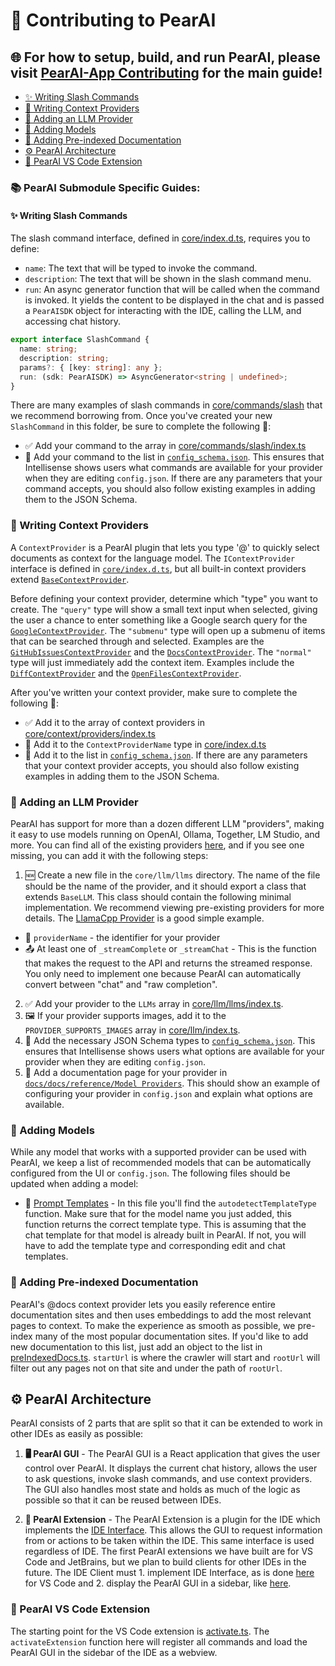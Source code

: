 # 🍐 Contributing to PearAI

## 🌐 **For how to setup, build, and run PearAI, please visit [PearAI-App Contributing](https://github.com/pearai/pearai-app) for the main guide!**

- [✨ Writing Slash Commands](#-writing-slash-commands)
- [📜 Writing Context Providers](#-writing-context-providers)
- [🤖 Adding an LLM Provider](#-adding-an-llm-provider)
- [🧠 Adding Models](#-adding-models)
- [📖 Adding Pre-indexed Documentation](#-adding-pre-indexed-documentation)
- [⚙️ PearAI Architecture](#-pearai-architecture)
 - [🧩 PearAI VS Code Extension](#-pearai-vs-code-extension)

### 📚 PearAI Submodule Specific Guides:

#### ✨ Writing Slash Commands

The slash command interface, defined in [core/index.d.ts](./core/index.d.ts), requires you to define:
- `name`: The text that will be typed to invoke the command.
- `description`: The text that will be shown in the slash command menu.
- `run`: An async generator function that will be called when the command is invoked. It yields the content to be displayed in the chat and is passed a `PearAISDK` object for interacting with the IDE, calling the LLM, and accessing chat history.
```ts
export interface SlashCommand {
  name: string;
  description: string;
  params?: { [key: string]: any };
  run: (sdk: PearAISDK) => AsyncGenerator<string | undefined>;
}
```
There are many examples of slash commands in [core/commands/slash](./core/commands/slash) that we recommend borrowing from. Once you've created your new `SlashCommand` in this folder, be sure to complete the following 🌟:

- ✅ Add your command to the array in [core/commands/slash/index.ts](./core/commands/slash/index.ts)
- 🔧 Add your command to the list in [`config_schema.json`](./extensions/vscode/config_schema.json). This ensures that Intellisense shows users what commands are available for your provider when they are editing `config.json`. If there are any parameters that your command accepts, you should also follow existing examples in adding them to the JSON Schema.

### 📜 Writing Context Providers

A `ContextProvider` is a PearAI plugin that lets you type '@' to quickly select documents as context for the language model. The `IContextProvider` interface is defined in [`core/index.d.ts`](./core/index.d.ts), but all built-in context providers extend [`BaseContextProvider`](./core/context/index.ts).

Before defining your context provider, determine which "type" you want to create. The `"query"` type will show a small text input when selected, giving the user a chance to enter something like a Google search query for the [`GoogleContextProvider`](./core/context/providers/GoogleContextProvider.ts). The `"submenu"` type will open up a submenu of items that can be searched through and selected. Examples are the [`GitHubIssuesContextProvider`](./core/context/providers/GitHubIssuesContextProvider.ts) and the [`DocsContextProvider`](./core/context/providers/DocsContextProvider.ts). The `"normal"` type will just immediately add the context item. Examples include the [`DiffContextProvider`](./core/context/providers/DiffContextProvider.ts) and the [`OpenFilesContextProvider`](./core/context/providers/OpenFilesContextProvider.ts).

After you've written your context provider, make sure to complete the following 🌟:

- ✅ Add it to the array of context providers in [core/context/providers/index.ts](./core/context/providers/index.ts)
- 🔧 Add it to the `ContextProviderName` type in [core/index.d.ts](./core/index.d.ts)
- 📄 Add it to the list in [`config_schema.json`](./extensions/vscode/config_schema.json). If there are any parameters that your context provider accepts, you should also follow existing examples in adding them to the JSON Schema.

### 🤖 Adding an LLM Provider

PearAI has support for more than a dozen different LLM "providers", making it easy to use models running on OpenAI, Ollama, Together, LM Studio, and more. You can find all of the existing providers [here](https://github.com/trypear/pearai-submodule/tree/main/core/llm/llms), and if you see one missing, you can add it with the following steps:

1. 🆕 Create a new file in the `core/llm/llms` directory. The name of the file should be the name of the provider, and it should export a class that extends `BaseLLM`. This class should contain the following minimal implementation. We recommend viewing pre-existing providers for more details. The [LlamaCpp Provider](./core/llm/llms/LlamaCpp.ts) is a good simple example.

- 📛 `providerName` - the identifier for your provider
- 📤 At least one of `_streamComplete` or `_streamChat` - This is the function that makes the request to the API and returns the streamed response. You only need to implement one because PearAI can automatically convert between "chat" and "raw completion".

2. ✅ Add your provider to the `LLMs` array in [core/llm/llms/index.ts](./core/llm/llms/index.ts).
3. 🖼️ If your provider supports images, add it to the `PROVIDER_SUPPORTS_IMAGES` array in [core/llm/index.ts](./core/llm/index.ts).
4. 🔧 Add the necessary JSON Schema types to [`config_schema.json`](./extensions/vscode/config_schema.json). This ensures that Intellisense shows users what options are available for your provider when they are editing `config.json`.
5. 📄 Add a documentation page for your provider in [`docs/docs/reference/Model Providers`](./docs/docs/reference/Model%20Providers). This should show an example of configuring your provider in `config.json` and explain what options are available.

### 🧠 Adding Models

While any model that works with a supported provider can be used with PearAI, we keep a list of recommended models that can be automatically configured from the UI or `config.json`. The following files should be updated when adding a model:

- 📂 [Prompt Templates](./core/llm/index.ts) - In this file you'll find the `autodetectTemplateType` function. Make sure that for the model name you just added, this function returns the correct template type. This is assuming that the chat template for that model is already built in PearAI. If not, you will have to add the template type and corresponding edit and chat templates.

### 📖 Adding Pre-indexed Documentation

PearAI's @docs context provider lets you easily reference entire documentation sites and then uses embeddings to add the most relevant pages to context. To make the experience as smooth as possible, we pre-index many of the most popular documentation sites. If you'd like to add new documentation to this list, just add an object to the list in [preIndexedDocs.ts](./core/indexing/docs/preIndexedDocs.ts). `startUrl` is where the crawler will start and `rootUrl` will filter out any pages not on that site and under the path of `rootUrl`.

## ⚙️ PearAI Architecture

PearAI consists of 2 parts that are split so that it can be extended to work in other IDEs as easily as possible:

1. **🖥️ PearAI GUI** - The PearAI GUI is a React application that gives the user control over PearAI. It displays the current chat history, allows the user to ask questions, invoke slash commands, and use context providers. The GUI also handles most state and holds as much of the logic as possible so that it can be reused between IDEs.

2. **🔌 PearAI Extension** - The PearAI Extension is a plugin for the IDE which implements the [IDE Interface](./core/index.d.ts#L229). This allows the GUI to request information from or actions to be taken within the IDE. This same interface is used regardless of IDE. The first PearAI extensions we have built are for VS Code and JetBrains, but we plan to build clients for other IDEs in the future. The IDE Client must 1. implement IDE Interface, as is done [here](./extensions/vscode/src/ideProtocol.ts) for VS Code and 2. display the PearAI GUI in a sidebar, like [here](./extensions/vscode/src/debugPanel.ts).

### 🧩 PearAI VS Code Extension

The starting point for the VS Code extension is [activate.ts](./extensions/vscode/src/activation/activate.ts). The `activateExtension` function here will register all commands and load the PearAI GUI in the sidebar of the IDE as a webview.